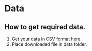# Data

## How to get required data.

1. Get your data in CSV format [here](https://www.kaggle.com/datasets/lakshmi25npathi/imdb-dataset-of-50k-movie-reviews).
2. Place downloaded file in data folder.

<!--https://snap.stanford.edu/data/web-Movies.html - Data without sentiment score but with review score
https://www.cs.cornell.edu/people/pabo/movie-review-data/review_polarity.tar.gz - archive containing text files with move reviews and separated into two folders (pos, neg) -->
